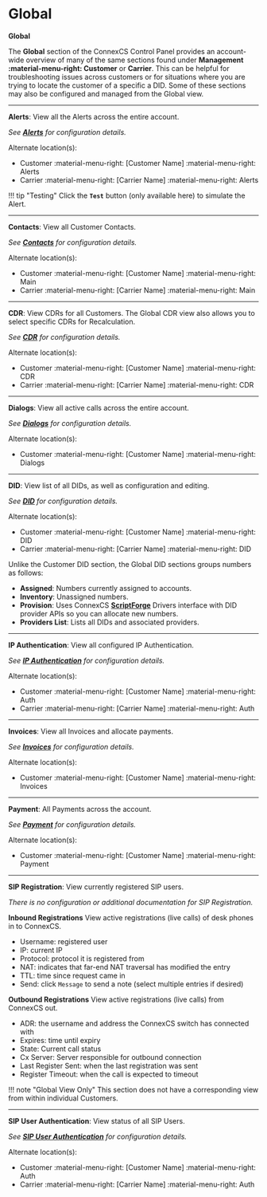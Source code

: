 # Global

**Global**

The **Global** section of the ConnexCS Control Panel provides an account-wide overview of many of the same sections found under **Management :material-menu-right: Customer** or **Carrier**. This can be helpful for troubleshooting issues across customers or for situations where you are trying to locate the customer of a specific a DID. Some of these sections may also be configured and managed from the Global view. 

___
**Alerts**: View all the Alerts across the entire account. 

*See [**Alerts**](https://docs.connexcs.com/customer/alerts) for configuration details.*

Alternate location(s):

* Customer :material-menu-right: [Customer Name] :material-menu-right: Alerts
* Carrier :material-menu-right: [Carrier Name] :material-menu-right: Alerts

!!! tip "Testing"
    Click the **`Test`** button (only available here) to simulate the Alert. 
___
**Contacts**: View all Customer Contacts. 

*See [**Contacts**](https://docs.connexcs.com/customer/main) for configuration details.* 

Alternate location(s):

* Customer :material-menu-right: [Customer Name] :material-menu-right: Main
* Carrier :material-menu-right: [Carrier Name] :material-menu-right: Main
___
**CDR**: View CDRs for all Customers. The Global CDR view also allows you to select specific CDRs for Recalculation. 

*See [**CDR**](https://docs.connexcs.com/customer/cdr) for configuration details.*

Alternate location(s):

* Customer :material-menu-right: [Customer Name] :material-menu-right: CDR
* Carrier :material-menu-right: [Carrier Name] :material-menu-right: CDR
___
**Dialogs**: View all active calls across the entire account. 

*See [**Dialogs**](https://docs.connexcs.com/customer/dialogs) for configuration details.*

Alternate location(s):

* Customer :material-menu-right: [Customer Name] :material-menu-right: Dialogs
___
**DID**: View list of all DIDs, as well as configuration and editing. 

*See [**DID**](https://docs.connexcs.com/customer/did) for configuration details.*

Alternate location(s):

* Customer :material-menu-right: [Customer Name] :material-menu-right: DID
* Carrier :material-menu-right: [Carrier Name] :material-menu-right: DID

Unlike the Customer DID section, the Global DID sections groups numbers as follows:

* **Assigned**: Numbers currently assigned to accounts.
* **Inventory**: Unassigned numbers.
* **Provision**: Uses ConnexCS [**ScriptForge**](https://docs.connexcs.com/developers/scriptforge/) Drivers interface with DID provider APIs so you can allocate new numbers.
* **Providers List**: Lists all DIDs and associated providers.
___
**IP Authentication**: View all configured IP Authentication. 

*See [**IP Authentication**](https://docs.connexcs.com/customer/auth/#ip-authentication) for configuration details.*

Alternate location(s):

* Customer :material-menu-right: [Customer Name] :material-menu-right: Auth 
* Carrier :material-menu-right: [Carrier Name] :material-menu-right: Auth 
___
**Invoices**: View all Invoices and allocate payments. 

*See [**Invoices**](https://docs.connexcs.com/customer/invoices) for configuration details.*

Alternate location(s):

* Customer :material-menu-right: [Customer Name] :material-menu-right: Invoices
___
**Payment**: All Payments across the account. 

*See [**Payment**](https://docs.connexcs.com/customer/payment) for configuration details.*

Alternate location(s):

* Customer :material-menu-right: [Customer Name] :material-menu-right: Payment
___
**SIP Registration**: View currently registered SIP users. 

*There is no configuration or additional documentation for SIP Registration.*

**Inbound Registrations**
View active registrations (live calls) of desk phones in to ConnexCS. 

* Username: registered user
* IP: current IP
* Protocol: protocol it is registered from
* NAT: indicates that far-end NAT traversal has modified the entry
* TTL: time since request came in
* Send: click `Message` to send a note (select multiple entries if desired)

**Outbound Registrations**
View active registrations (live calls)  from ConnexCS out.

* ADR: the username and address the ConnexCS switch has connected with
* Expires: time until expiry
* State: Current call status
* Cx Server: Server responsible for outbound connection
* Last Register Sent: when the last registration was sent
* Register Timeout: when the call is expected to timeout


!!! note "Global View Only"
    This section does not have a corresponding view from within individual Customers. 
___
**SIP User Authentication**: View status of all SIP Users. 

*See [**SIP User Authentication**](https://docs.connexcs.com/customer/auth/#sip-user-authentication) for configuration details.*

Alternate location(s):

* Customer :material-menu-right: [Customer Name] :material-menu-right: Auth
* Carrier :material-menu-right: [Carrier Name] :material-menu-right: Auth
